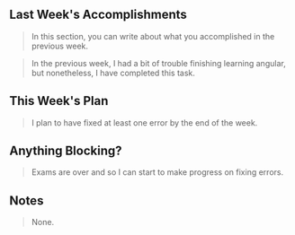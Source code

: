 ## Last Week's Accomplishments

> In this section, you can write about what you accomplished in the previous week.

> In the previous week, I had a bit of trouble finishing learning angular, but nonetheless, I have completed this task.


## This Week's Plan

> I plan to have fixed at least one error by the end of the week.



## Anything Blocking?

> Exams are over and so I can start to make progress on fixing errors.

## Notes
 >	None.

